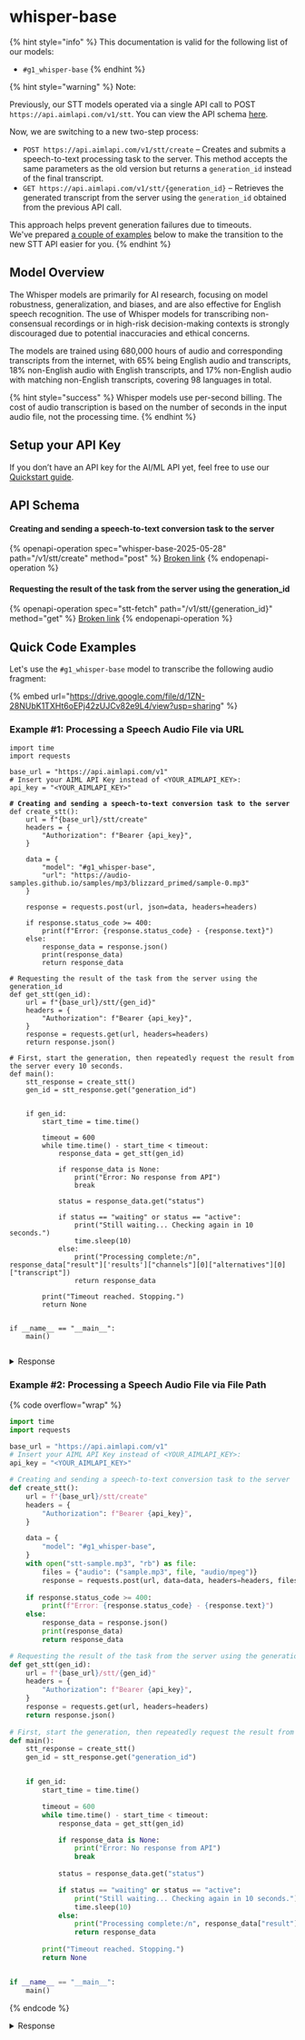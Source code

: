 # whisper-base

{% hint style="info" %}
This documentation is valid for the following list of our models:

* `#g1_whisper-base`
{% endhint %}

{% hint style="warning" %}
Note:&#x20;

Previously, our STT models operated via a single API call to POST `https://api.aimlapi.com/v1/stt`. You can view the API schema [here](../../../speech-models/speech-to-text/stt-legacy.md).

Now, we are switching to a new two-step process:

* `POST https://api.aimlapi.com/v1/stt/create` – Creates and submits a speech-to-text processing task to the server. This method accepts the same parameters as the old version but returns a `generation_id` instead of the final transcript.
* `GET https://api.aimlapi.com/v1/stt/{generation_id}` – Retrieves the generated transcript from the server using the `generation_id` obtained from the previous API call.

This approach helps prevent generation failures due to timeouts. \
We've prepared [a couple of examples](whisper-base.md#quick-code-examples) below to make the transition to the new STT API easier for you.
{% endhint %}

## Model Overview

The Whisper models are primarily for AI research, focusing on model robustness, generalization, and biases, and are also effective for English speech recognition. The use of Whisper models for transcribing non-consensual recordings or in high-risk decision-making contexts is strongly discouraged due to potential inaccuracies and ethical concerns.

The models are trained using 680,000 hours of audio and corresponding transcripts from the internet, with 65% being English audio and transcripts, 18% non-English audio with English transcripts, and 17% non-English audio with matching non-English transcripts, covering 98 languages in total.

{% hint style="success" %}
Whisper models use per-second billing. The cost of audio transcription is based on the number of seconds in the input audio file, not the processing time.
{% endhint %}

## Setup your API Key

If you don’t have an API key for the AI/ML API yet, feel free to use our [Quickstart guide](https://docs.aimlapi.com/quickstart/setting-up).

## API Schema

#### Creating and sending a speech-to-text conversion task to the server

{% openapi-operation spec="whisper-base-2025-05-28" path="/v1/stt/create" method="post" %}
[Broken link](broken-reference)
{% endopenapi-operation %}

#### Requesting the result of the task from the server using the generation\_id

{% openapi-operation spec="stt-fetch" path="/v1/stt/{generation_id}" method="get" %}
[Broken link](broken-reference)
{% endopenapi-operation %}

## Quick Code Examples

Let's use the `#g1_whisper-base` model to transcribe the following audio fragment:

{% embed url="https://drive.google.com/file/d/1ZN-28NUbK1TXHt6oEPj42zUJCv82e9L4/view?usp=sharing" %}

### Example #1: Processing a Speech Audio File via URL

<pre class="language-python" data-overflow="wrap"><code class="lang-python">import time
import requests

base_url = "https://api.aimlapi.com/v1"
# Insert your AIML API Key instead of &#x3C;YOUR_AIMLAPI_KEY>:
api_key = "&#x3C;YOUR_AIMLAPI_KEY>"

<strong># Creating and sending a speech-to-text conversion task to the server
</strong>def create_stt():
    url = f"{base_url}/stt/create"
    headers = {
        "Authorization": f"Bearer {api_key}", 
    }

    data = {
        "model": "#g1_whisper-base",
        "url": "https://audio-samples.github.io/samples/mp3/blizzard_primed/sample-0.mp3"
    }
 
    response = requests.post(url, json=data, headers=headers)
    
    if response.status_code >= 400:
        print(f"Error: {response.status_code} - {response.text}")
    else:
        response_data = response.json()
        print(response_data)
        return response_data

# Requesting the result of the task from the server using the generation_id
def get_stt(gen_id):
    url = f"{base_url}/stt/{gen_id}"
    headers = {
        "Authorization": f"Bearer {api_key}", 
    }
    response = requests.get(url, headers=headers)
    return response.json()
    
# First, start the generation, then repeatedly request the result from the server every 10 seconds.
def main():
    stt_response = create_stt()
    gen_id = stt_response.get("generation_id")


    if gen_id:
        start_time = time.time()

        timeout = 600
        while time.time() - start_time &#x3C; timeout:
            response_data = get_stt(gen_id)

            if response_data is None:
                print("Error: No response from API")
                break
        
            status = response_data.get("status")

            if status == "waiting" or status == "active":
                print("Still waiting... Checking again in 10 seconds.")
                time.sleep(10)
            else:
                print("Processing complete:/n", response_data["result"]['results']["channels"][0]["alternatives"][0]["transcript"])
                return response_data
   
        print("Timeout reached. Stopping.")
        return None     


if __name__ == "__main__":
    main()

</code></pre>

<details>

<summary>Response</summary>

{% code overflow="wrap" %}
```
{'generation_id': 'h66460ba-0562-1dd9-b440-a56d947e72a3'}
Processing complete:
 He doesn't belong to you and i don't see how you have anything to do with what is be his power yet he's he persona from this stage to you be fine
```
{% endcode %}

</details>

### Example #2: Processing a Speech Audio File via File Path

{% code overflow="wrap" %}
```python
import time
import requests

base_url = "https://api.aimlapi.com/v1"
# Insert your AIML API Key instead of <YOUR_AIMLAPI_KEY>:
api_key = "<YOUR_AIMLAPI_KEY>"

# Creating and sending a speech-to-text conversion task to the server
def create_stt():
    url = f"{base_url}/stt/create"
    headers = {
        "Authorization": f"Bearer {api_key}", 
    }

    data = {
        "model": "#g1_whisper-base",
    }
    with open("stt-sample.mp3", "rb") as file:
        files = {"audio": ("sample.mp3", file, "audio/mpeg")}
        response = requests.post(url, data=data, headers=headers, files=files)
    
    if response.status_code >= 400:
        print(f"Error: {response.status_code} - {response.text}")
    else:
        response_data = response.json()
        print(response_data)
        return response_data

# Requesting the result of the task from the server using the generation_id
def get_stt(gen_id):
    url = f"{base_url}/stt/{gen_id}"
    headers = {
        "Authorization": f"Bearer {api_key}", 
    }
    response = requests.get(url, headers=headers)
    return response.json()
    
# First, start the generation, then repeatedly request the result from the server every 10 seconds.
def main():
    stt_response = create_stt()
    gen_id = stt_response.get("generation_id")


    if gen_id:
        start_time = time.time()

        timeout = 600
        while time.time() - start_time < timeout:
            response_data = get_stt(gen_id)

            if response_data is None:
                print("Error: No response from API")
                break
        
            status = response_data.get("status")

            if status == "waiting" or status == "active":
                print("Still waiting... Checking again in 10 seconds.")
                time.sleep(10)
            else:
                print("Processing complete:/n", response_data["result"]['results']["channels"][0]["alternatives"][0]["transcript"])
                return response_data
   
        print("Timeout reached. Stopping.")
        return None     


if __name__ == "__main__":
    main()

```
{% endcode %}

<details>

<summary>Response</summary>

{% code overflow="wrap" %}
```
{'generation_id': 'e3d46bba-7562-44a9-b440-504d940342a3'}
Processing complete:
 He doesn't belong to you and i don't see how you have anything to do with what is be his power yet he's he persona from this stage to you be fine
```
{% endcode %}

</details>
